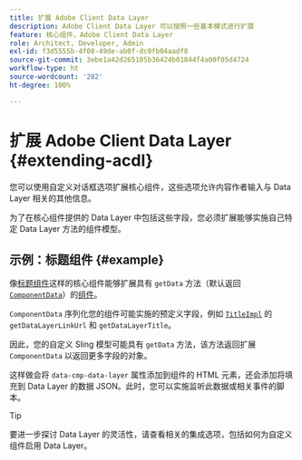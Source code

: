 ```yaml
---
title: 扩展 Adobe Client Data Layer
description: Adobe Client Data Layer 可以按照一些基本模式进行扩展
feature: 核心组件，Adobe Client Data Layer
role: Architect, Developer, Admin
exl-id: f3d5555b-4f08-49de-ab0f-dc0fb04aadf8
source-git-commit: 3ebe1a42d265185b36424b01844f4a00f05d4724
workflow-type: ht
source-wordcount: '282'
ht-degree: 100%

---
```


# 扩展 Adobe Client Data Layer {#extending-acdl}

您可以使用自定义对话框选项扩展核心组件，这些选项允许内容作者输入与 Data Layer 相关的其他信息。

为了在核心组件提供的 Data Layer 中包括这些字段，您必须扩展能够实施自己特定 Data Layer 方法的组件模型。

## 示例：标题组件 {#example}

像[标题组件](https://github.com/adobe/aem-core-wcm-components/blob/master/bundles/core/src/main/java/com/adobe/cq/wcm/core/components/models/Title.java)这样的核心组件能够扩展具有 `getData` 方法（默认返回 [`ComponentData`](https://github.com/adobe/aem-core-wcm-components/blob/master/bundles/core/src/main/java/com/adobe/cq/wcm/core/components/models/datalayer/ComponentData.java)）的[组件](https://github.com/adobe/aem-core-wcm-components/blob/master/bundles/core/src/main/java/com/adobe/cq/wcm/core/components/models/Title.java)。

`ComponentData` 序列化您的组件可能实施的预定义字段，例如 [`TitleImpl`](https://github.com/adobe/aem-core-wcm-components/blob/master/bundles/core/src/main/java/com/adobe/cq/wcm/core/components/internal/models/v1/TitleImpl.java) 的 `getDataLayerLinkUrl` 和 `getDataLayerTitle`。

因此，您的自定义 Sling 模型可能具有 `getData` 方法，该方法返回扩展 `ComponentData` 以返回更多字段的对象。

这样做会将 `data-cmp-data-layer` 属性添加到组件的 HTML 元素，还会添加将填充到 Data Layer 的数据 JSON。此时，您可以实施监听此数据或相关事件的脚本。

>[!TIP]
>
>要进一步探讨 Data Layer 的灵活性，请查看相关的集成选项，包括如何为自定义组件启用 Data Layer。

